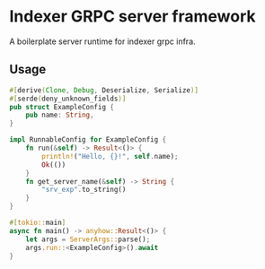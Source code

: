# Indexer GRPC server framework

A boilerplate server runtime for indexer grpc infra.

## Usage

```rust
#[derive(Clone, Debug, Deserialize, Serialize)]
#[serde(deny_unknown_fields)]
pub struct ExampleConfig {
    pub name: String,
}

impl RunnableConfig for ExampleConfig {
    fn run(&self) -> Result<()> {
        println!("Hello, {}!", self.name);
        Ok(())
    }
    fn get_server_name(&self) -> String {
        "srv_exp".to_string()
    }
}

#[tokio::main]
async fn main() -> anyhow::Result<()> {
    let args = ServerArgs::parse();
    args.run::<ExampleConfig>().await
}
```